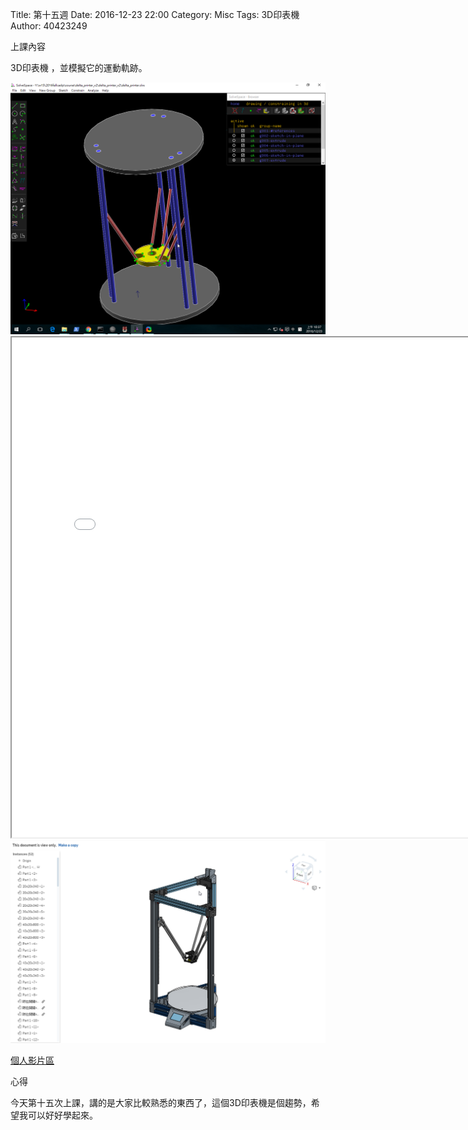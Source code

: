 Title: 第十五週
Date: 2016-12-23 22:00
Category: Misc
Tags: 3D印表機
Author: 40423249

上課內容

<!-- PELICAN_END_SUMMARY -->


<p>3D印表機 ，並模擬它的運動軌跡。<p>

<img src="../data/image/W15-1.png" width="800" />
<iframe src="./../data/image/W15-1.html" width="800"  height="800"/></iframe>






<img src="../data/image/W15-2.png" width="800" />




<p><a href="https://vimeo.com/user61519433">個人影片區</a></p>



<p>心得<p>

今天第十五次上課，講的是大家比較熟悉的東西了，這個3D印表機是個趨勢，希望我可以好好學起來。




